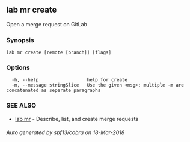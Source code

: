 ## lab mr create

Open a merge request on GitLab

### Synopsis

```
lab mr create [remote [branch]] [flags]
```

### Options

```
  -h, --help                  help for create
  -m, --message stringSlice   Use the given <msg>; multiple -m are concatenated as seperate paragraphs
```

### SEE ALSO

* [lab mr](lab_mr.md)	 - Describe, list, and create merge requests

###### Auto generated by spf13/cobra on 18-Mar-2018
